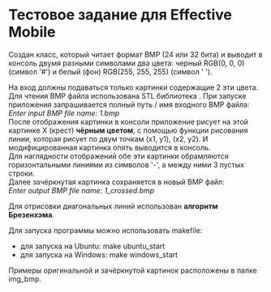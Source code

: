 # Тестовое задание для Effective Mobile

Создан класс, который читает формат BMP (24 или 32 бита) и
выводит в консоль двумя разными символами два цвета: черный RGB(0, 0, 0) (символ '#') и белый (фон)
RGB(255, 255, 255) (символ ' '). 

На вход должны подаваться только картинки содержащие 2 эти цвета. 
Для чтения BMP файла использована STL библиотека <fstream>. 
При запуске приложения запрашивается полный путь / имя входного BMP файла: \
*Enter input BMP file name: 1.bmp* \
После отображения картинки в консоли приложение рисует на этой картинке Х (крест) **чёрным цветом**, с
помощью функции рисования линии, которая рисует по двум точкам (x1, y1), (x2, y2). И
модифицированная картинка опять выводится в консоль. \
Для наглядности отображений обе эти картинки обрамляются горизонтальными линиями из символов '-', а между ними 3 пустых строки. \
Далее зачёркнутая картинка сохраняется в новый BMP файл: \
*Enter output BMP file name: 1_crossed.bmp*

Для отрисовки диагональных линий использован **алгоритм Брезенхэма**.

Для запуска программы можно использовать makefile:
- для запуска на Ubuntu: make ubuntu_start
- для запуска на Windows: make windows_start

Примеры оригинальной и зачёркнутой картинок расположены в папке img_bmp.
